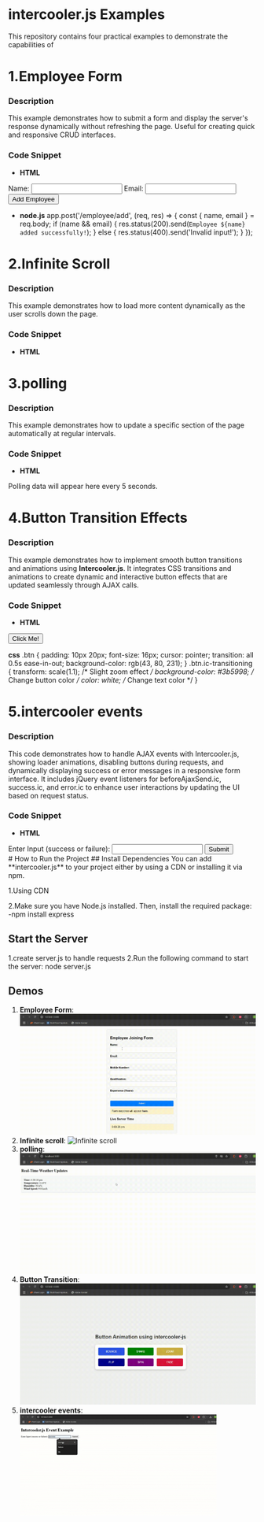 # intercooler.js  Examples
This repository contains four practical examples to demonstrate the capabilities of 
# 1.Employee Form
### Description
This example demonstrates how to submit a form and display the server's response dynamically without refreshing the page. Useful for creating quick and responsive CRUD interfaces.
### Code Snippet 
- **HTML**
<form ic-post-to="/employee/add" ic-target="#responseMessage">
  <label for="name">Name:</label>
  <input type="text" id="name" name="name" required>
  <label for="email">Email:</label>
  <input type="email" id="email" name="email" required>
  <button type="submit">Add Employee</button>
</form>
<div id="responseMessage"></div>

- **node.js**
  app.post('/employee/add', (req, res) => {
  const { name, email } = req.body;
  if (name && email) {
    res.status(200).send(`Employee ${name} added successfully!`);
  } else {
    res.status(400).send('Invalid input!');
  }
});
# 2.Infinite Scroll 

### Description

This example demonstrates how to load more content dynamically as the user scrolls down the page.

### Code Snippet 
- **HTML**
<div ic-src="/content/load-more" ic-trigger-on="scrolled-into-view" ic-replace-target="true">
  <div id="loading" style="display: none;">Loading...</div>
</div>

# 3.polling  

### Description

This example demonstrates how to update a specific section of the page automatically at regular intervals.

### Code Snippet 
- **HTML**
<div ic-src="/polling/data" ic-poll-interval="5000">
  <p>Polling data will appear here every 5 seconds.</p>
</div>

# 4.Button Transition Effects 

### Description

This example demonstrates how to implement smooth button transitions and animations using **Intercooler.js**. It integrates CSS transitions and animations to create dynamic and interactive button effects that are updated seamlessly through AJAX calls.

### Code Snippet 
- **HTML**
 <button id="animatedButton" class="btn" ic-get-from="/api/animation" ic-trigger="click" ic-target="#animatedButton">
    Click Me!
  </button>

 **css**
    .btn {
      padding: 10px 20px;
      font-size: 16px;
      cursor: pointer;
      transition: all 0.5s ease-in-out;
      background-color: rgb(43, 80, 231); 
    }
.btn.ic-transitioning {
  transform: scale(1.1); /* Slight zoom effect */
  background-color: #3b5998; /* Change button color */
  color: white; /* Change text color */
}
# 5.intercooler events  

### Description

This code demonstrates how to handle AJAX events with Intercooler.js, showing loader animations, disabling buttons during requests, and dynamically displaying success or error messages in a responsive form interface. It includes jQuery event listeners for beforeAjaxSend.ic, success.ic, and error.ic to enhance user interactions by updating the UI based on request status.
### Code Snippet 
- **HTML**
 <form ic-post-to="http://localhost:3000/mock-api" ic-target="#responseMessage">
    <label for="input">Enter Input (success or failure):</label>
    <input type="text" id="input" name="input" required>
    <button id="submitbtn" type="submit">Submit</button>
  </form>
# How to Run the Project
## Install Dependencies
You can add **intercooler.js** to your project either by using a CDN or installing it via npm.

1.Using CDN
<script src="https://cdnjs.cloudflare.com/ajax/libs/intercooler-js/1.2.0/intercooler.min.js"></script>

2.Make sure you have Node.js installed. Then, install the required package:
       -npm install express

## Start the Server
1.create server.js  to handle requests
2.Run the following command to start the server:
       node server.js

## Demos

1. **Employee Form**:
![Employee Form](./employee.gif)
2. **Infinite scroll**: 
![Infinite scroll](./infinitescroll.gif)
3. **polling**:
![polling](./polling.gif)
4. **Button Transition**:
![Button Transition](./btntransition.gif)
5. **intercooler events**:
![Intercooler events](./intercoolerevents.gif)